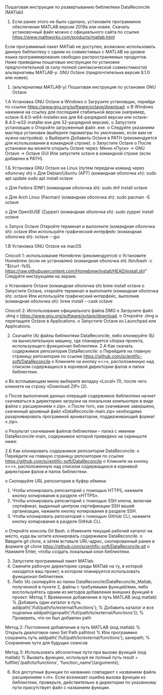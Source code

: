 
Пошаговая инструкция по развертыванию библиотеки DataReconcile (MATlab)

1. Если ранее этого не было сделано, установите программное обеспечение MATLAB версии 2019a или новее. 
Скачать установочный файл можно с официального сайта по ссылке https://www.mathworks.com/products/matlab.html

Если программный пакет MATlab не доступен, возможно использовать данную библиотеку 
с одним из совместимых с MATLAB на уровне языка программирования свободно распространяемых продуктов.
Ниже приведены пошаговые инструкции по установке предпочтительной (в силу полной синтаксической совместимости) альтернативы MATLAB-у: GNU Octave (предпочтительна версия 8.1.0 или новее).

1. (альтернатива MATLAB-у) Пошаговая инструкция по установке GNU Octave

1.А Установка GNU Octave в Windows
o	Загрузите установщик, перейдя по ссылке https://www.gnu.org/software/octave/download.
o	В Windows нажмине на ссылку для последней стабильной версии 
(например, octave-8.4.0-w64-installer.exe для 64-разрядной версии или octave-8.4.0-w32-installer.exe для 32-разрядной версии).
o	Запустите установщик
o	Откройте загруженный файл .exe.
o	Следуйте указаниям мастера установки (выберите параметры по умолчанию, если вам не нужна настройка).
o	Выберите Добавить Octave в PATH (рекомендуется для использования в командной строке).
o	Запустите Octave
o	После установки вы можете открыть Octave через:
Меню «Пуск» → GNU Octave → Octave GUI
Или запустите octave в командной строке (если добавлен в PATH).


1.Б Установка GNU Octave на Linux (путем передачи команд через оболочку sh)
o	Для Debian/Ubuntu (APT) (командная оболочка sh):
sudo apt update
sudo apt install octave

o	Для Fedora (DNF) (командная оболочка sh):
sudo dnf install octave

o	Для Arch Linux (Pacman) (командная оболочка sh):
sudo pacman -S octave

o	Для OpenSUSE (Zypper) (командная оболочка sh):
sudo zypper install octave

o	Запуск Octave
Откройте терминал и выполните (командная оболочка sh):
octave
Или используйте графический интерфейс (командная оболочка sh):
octave --gui

1.В Установка GNU Octave на macOS

Способ 1: использование Homebrew (рекомендуется)
o	Установите Homebrew (если не установлен) (командная оболочка sh)
/bin/bash -c "$(curl -fsSL https://raw.githubusercontent.com/Homebrew/install/HEAD/install.sh)"
Следуйте инструкциям на экране.

o	Установите Octave (командная оболочка sh)
brew install octave
o	Запустите Octave, откройте терминал и выполните (командная оболочка sh):
octave
Или используйте графический интерфейс, выполнив (командная оболочка sh):
brew install --cask octave

Способ 2: Использование официального файла DMG
o	Загрузите файл .dmg с https://www.gnu.org/software/octave/download.
o	Откройте .dmg и перетащите Octave в Applications.
o	Запустите Octave из Launchpad или Applications.


2. Скачайте (А) файлы библиотеки DataReconcile, либо клонируйте (Б) на вычислительную машину, где планируется сборка проекта, использующего функционал библиотеки.
2.А Как скачать содержимое репозитория DataReconcile:
o	Перейдите на главную страницу репозитория по ссылке https://github.com/scientific-soft/DataReconcile
o	Кликните на кнопку «<>», расположенную над списком содержащихся в корневой директории фалов и папок библиотеки.
 
o	Во всплывающем меню выберите вкладку «Local» (1), после чего кликнете на строку «Download ZIP» (2).
 
o	После выполнения данных операций содержимое библиотеки начнет скачиваться в директорию загрузки на локальном компьютере в виде файла с расширением «.zip».
o	После того, как скачивание завершено, скаченный архивный файл «DataReconcile-main.zip» необходимо разархивировать программой архиватором, поддерживающей формат «.zip».
 
o	Результат скачивания файлов библиотеки – папка с именем DataReconcile-main, содержимое которой приведено на скриншоте ниже:
 
2.Б Как клонировать содержимое репозитория DataReconcile:
o	Перейдите на главную страницу репозитория по ссылке https://github.com/scientific-soft/DataReconcile
o	Кликните на кнопку «<>», расположенную над списком содержащихся в корневой директории фалов и папок библиотеки.
 
o	Скопируйте URL репозитория в буфер обмена:
1.	Чтобы клонировать репозиторий с помощью HTTPS, нажмите кнопку копирования в разделе «HTTPS».
2.	Чтобы клонировать репозиторий с помощью SSH ключа, включая сертификат, выданный центром сертификации SSH вашей организации, нажмите кнопку копирования в разделе SSH.
3.	Чтобы клонировать репозиторий с помощью GitHub CLI, нажмите кнопку копирования в разделе GitHub CLI.
 		
o	Откройте консоль Git Bash.
o	Измените текущий рабочий каталог на место, куда вы хотите клонировать содержимое DataReconcile.
o	Введите git clone, а затем вставьте URL-адрес, скопированный ранее в формате 
git clone https://github.com/scientific-soft/DataReconcile.git
o	Нажмите Enter, чтобы создать локальный клон библиотеки.

3. Запустите программный пакет MATlab.
4. Смените рабочую директорию среды MATlab на ту, в которой находится ваш проект, в котором планируется использовать функционал библиотеки. 
5. Либо (А) скопируйте из папки DataReconcile/DataReconcile_Matlab, полученной в пункте 2, файлы с требуемыми функцей/ями, либо воспользуйтесь одним из методов добавления внешних функций в проект: 
Метод 1: Временное добавление в путь MATLAB (код matlab)
% Добавить один каталог в путь
addpath('/full/path/to/external/functions');
% Добавить каталог и все подпапки
addpath(genpath('/full/path/to/external/functions'));
% Проверить, что он был добавлен
path

Метод 2: Постоянное добавление в путь MATLAB (код matlab)
% Открыть диалоговое окно Set Path
pathtool
% Или программно сохранить путь
addpath('/full/path/to/external/functions');
savepath; % Сохранение пути для будущих сеансов

Метод 3: Использовать абсолютные пути при вызове функций (код matlab)
% Вызвать функцию, используя ее полный путь
result = fullfile('/path/to/functions', 'function_name')(arguments);

6. Все доступные функции по названию совпадают с названием файла расширением «.m». Если возникает ошибка вызова функции из библиотеки, проверьте, действительно в директории по указанному пути присутствует файл с названием функции. 
